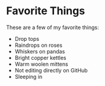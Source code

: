 # Favorite Things

These are a few of my favorite things:

- Drop tops
- Raindrops on roses
- Whiskers on pandas
- Bright copper kettles
- Warm woolen mittens
- Not editing directly on GitHub
- Sleeping in
